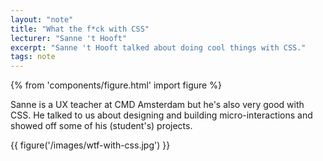 ```yaml
---
layout: "note"
title: "What the f*ck with CSS"
lecturer: "Sanne 't Hooft"
excerpt: "Sanne 't Hooft talked about doing cool things with CSS."
tags: note
---
```


{% from 'components/figure.html' import figure %}

Sanne is a UX teacher at CMD Amsterdam but he's also very good with CSS. He talked to us about designing and building micro-interactions and showed off some of his (student's) projects.

{{ figure('/images/wtf-with-css.jpg') }}
